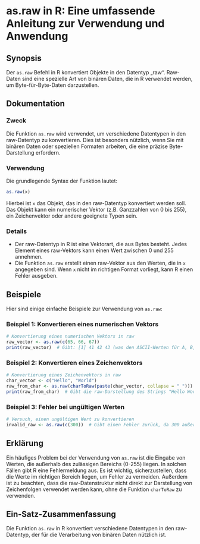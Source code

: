 <!--
Meta Description: # as.raw in R: Eine umfassende Anleitung zur Verwendung und Anwendung ## Synopsis Der `as.raw` Befehl in R konvertiert Objekte in den Datentyp „raw“. ...
Meta Keywords: raw, die, von, ist, den
-->

# as.raw in R: Eine umfassende Anleitung zur Verwendung und Anwendung

## Synopsis
Der `as.raw` Befehl in R konvertiert Objekte in den Datentyp „raw“. Raw-Daten sind eine spezielle Art von binären Daten, die in R verwendet werden, um Byte-für-Byte-Daten darzustellen.

## Dokumentation
### Zweck
Die Funktion `as.raw` wird verwendet, um verschiedene Datentypen in den raw-Datentyp zu konvertieren. Dies ist besonders nützlich, wenn Sie mit binären Daten oder speziellen Formaten arbeiten, die eine präzise Byte-Darstellung erfordern.

### Verwendung
Die grundlegende Syntax der Funktion lautet:

```R
as.raw(x)
```

Hierbei ist `x` das Objekt, das in den raw-Datentyp konvertiert werden soll. Das Objekt kann ein numerischer Vektor (z.B. Ganzzahlen von 0 bis 255), ein Zeichenvektor oder andere geeignete Typen sein.

### Details
- Der raw-Datentyp in R ist eine Vektorart, die aus Bytes besteht. Jedes Element eines raw-Vektors kann einen Wert zwischen 0 und 255 annehmen.
- Die Funktion `as.raw` erstellt einen raw-Vektor aus den Werten, die in `x` angegeben sind. Wenn `x` nicht im richtigen Format vorliegt, kann R einen Fehler ausgeben.

## Beispiele
Hier sind einige einfache Beispiele zur Verwendung von `as.raw`:

### Beispiel 1: Konvertieren eines numerischen Vektors
```R
# Konvertierung eines numerischen Vektors in raw
raw_vector <- as.raw(c(65, 66, 67))
print(raw_vector)  # Gibt: [1] 41 42 43 (was den ASCII-Werten für A, B, C entspricht)
```

### Beispiel 2: Konvertieren eines Zeichenvektors
```R
# Konvertierung eines Zeichenvektors in raw
char_vector <- c("Hello", "World")
raw_from_char <- as.raw(charToRaw(paste(char_vector, collapse = " ")))
print(raw_from_char)  # Gibt die raw-Darstellung des Strings "Hello World" zurück
```

### Beispiel 3: Fehler bei ungültigen Werten
```R
# Versuch, einen ungültigen Wert zu konvertieren
invalid_raw <- as.raw(c(300))  # Gibt einen Fehler zurück, da 300 außerhalb des gültigen Bereichs liegt
```

## Erklärung
Ein häufiges Problem bei der Verwendung von `as.raw` ist die Eingabe von Werten, die außerhalb des zulässigen Bereichs (0-255) liegen. In solchen Fällen gibt R eine Fehlermeldung aus. Es ist wichtig, sicherzustellen, dass die Werte im richtigen Bereich liegen, um Fehler zu vermeiden. Außerdem ist zu beachten, dass die raw-Datenstruktur nicht direkt zur Darstellung von Zeichenfolgen verwendet werden kann, ohne die Funktion `charToRaw` zu verwenden.

## Ein-Satz-Zusammenfassung
Die Funktion `as.raw` in R konvertiert verschiedene Datentypen in den raw-Datentyp, der für die Verarbeitung von binären Daten nützlich ist.